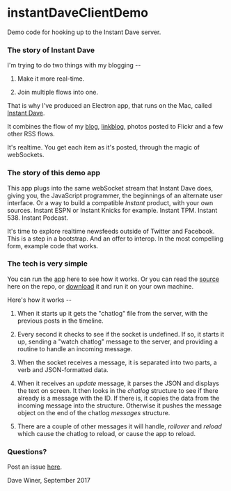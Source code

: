 # instantDaveClientDemo

Demo code for hooking up to the Instant Dave server.

### The story of Instant Dave

I'm trying to do two things with my blogging --

1. Make it more real-time.

2. Join multiple flows into one. 

That is why I've produced an Electron app, that runs on the Mac, called <a href="http://instantdave.com/">Instant Dave</a>. 

It combines the flow of my <a href="http://scripting.com/">blog</a>, <a href="http://scripting.com/?tab=links">linkblog</a>, photos posted to Flickr and a few other RSS flows.

It's realtime. You get each item as it's posted, through the magic of webSockets.

### The story of this demo app

This app plugs into the same webSocket stream that Instant Dave does, giving you, the JavaScript programmer, the beginnings of an alternate user interface. Or a way to build a compatible <i>Instant</i> product, with your own sources. Instant ESPN or Instant Knicks for example. Instant TPM. Instant 538. Instant Podcast.

It's time to explore realtime newsfeeds outside of Twitter and Facebook. This is a step in a bootstrap. And an offer to interop. In the most compelling form, example code that works. 

### The tech is very simple

You can run the <a href="http://scripting.com/misc/instantDaveClientDemo/">app</a> here to see how it works. Or you can read the <a href="https://github.com/scripting/instantDaveClientDemo/blob/master/code.js">source</a> here on the repo, or <a href="https://github.com/scripting/instantDaveClientDemo/archive/master.zip">download</a> it and run it on your own machine. 

Here's how it works --

1. When it starts up it gets the "chatlog" file from the server, with the previous posts in the timeline. 

2. Every second it checks to see if the socket is undefined. If so, it starts it up, sending a "watch chatlog" message to the server, and providing a routine to handle an incoming message. 

3. When the socket receives a message, it is separated into two parts, a verb and JSON-formatted data. 

4. When it receives an <i>update</i> message, it parses the JSON and displays the text on screen. It then looks in the <i>chatlog</i> structure to see if there already is a message with the  ID. If there is, it copies the data from the incoming message into the structure. Otherwise it pushes the message object on the end of the chatlog <i>messages</i> structure. 

5. There are a couple of other messages it will handle, <i>rollover</i> and <i>reload</i> which cause the chatlog to reload, or cause the app to reload. 

### Questions?

Post an issue <a href="https://github.com/scripting/instantDaveClientDemo/issues">here</a>. 

Dave Winer, September 2017

